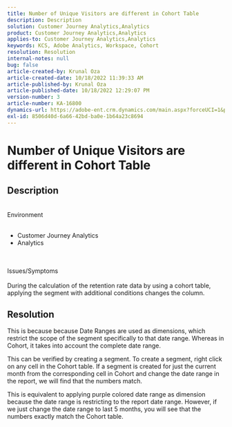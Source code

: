 ```yaml
---
title: Number of Unique Visitors are different in Cohort Table
description: Description
solution: Customer Journey Analytics,Analytics
product: Customer Journey Analytics,Analytics
applies-to: Customer Journey Analytics,Analytics
keywords: KCS, Adobe Analytics, Workspace, Cohort
resolution: Resolution
internal-notes: null
bug: false
article-created-by: Krunal Oza
article-created-date: 10/18/2022 11:39:33 AM
article-published-by: Krunal Oza
article-published-date: 10/18/2022 12:29:07 PM
version-number: 3
article-number: KA-16800
dynamics-url: https://adobe-ent.crm.dynamics.com/main.aspx?forceUCI=1&pagetype=entityrecord&etn=knowledgearticle&id=6af98783-d94e-ed11-bba2-00224808679b
exl-id: 8506d40d-6a66-42bd-ba0e-1b64a23c8694
---
```

# Number of Unique Visitors are different in Cohort Table

## Description

<br>Environment<br><br>
- Customer Journey Analytics
- Analytics



<br><br>Issues/Symptoms<br><br>
During the calculation of the retention rate data by using a cohort table, applying the segment with additional conditions changes the column.




## Resolution


This is because because Date Ranges are used as dimensions, which restrict the scope of the segment specifically to that date range. Whereas in Cohort, it takes into account the complete date range.

This can be verified by creating a segment. To create a segment, right click on any cell in the Cohort table. If a segment is created for just the current month from the corresponding cell in Cohort and change the date range in the report, we will find that the numbers match.

This is equivalent to applying purple colored date range as dimension because the date range is restricting to the report date range. However, if we just change the date range to last 5 months, you will see that the numbers exactly match the Cohort table.
